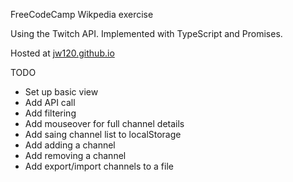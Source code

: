 
FreeCodeCamp Wikpedia exercise

Using the Twitch API. Implemented with TypeScript and Promises.

Hosted at [jw120.github.io](https://jw120.github.io)



TODO

* Set up basic view
* Add API call
* Add filtering
* Add mouseover for full channel details
* Add saing channel list to localStorage
* Add adding a channel
* Add removing a channel
* Add export/import channels to a file